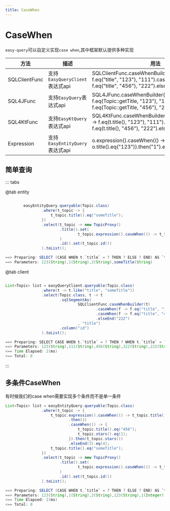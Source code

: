 ```yaml
---
title: CaseWhen
---
```



# CaseWhen
`easy-query`可以自定义实现`case when`,其中框架默认提供多种实现

方法  | 描述 | 用法  
--- | --- | --- 
SQLClientFunc | 支持`EasyQueryClient`表达式api  | SQLClientFunc.caseWhenBuilder(t).caseWhen(f -> f.eq("title", "123"), "111").caseWhen(f -> f.eq("title", "456"), "222").elseEnd("2223")
SQL4JFunc | 支持`EasyQuery`表达式api  | SQL4JFunc.caseWhenBuilder(o).caseWhen(f -> f.eq(Topic::getTitle, "123"), "111").caseWhen(f -> f.eq(Topic::getTitle, "456"), "222").elseEnd("2223")
SQL4KtFunc | 支持`EasyKtQuery`表达式api  | SQL4KtFunc.caseWhenBuilder(selector).caseWhen(f -> f.eq(t.title(), "123"), "111").caseWhen(f -> f.eq(t.title(), "456"), "222").elseEnd("2223")
Expression | 支持`EasyEntityQuery`表达式api   | o.expression().caseWhen(() -> o.title().eq("123")).then("1").elseEnd("2")


## 简单查询


::: tabs

@tab entity
```java

        easyEntityQuery.queryable(Topic.class)
                .where(t_topic -> {
                    t_topic.title().eq("someTitle");
                })
                .select(t_topic -> new TopicProxy()
                        .title().set(
                                t_topic.expression().caseWhen(() -> t_topic.title().eq("123")).then("1").elseEnd("2").asAnyType(String.class)
                        )
                        .id().set(t_topic.id())
                ).toList();

==> Preparing: SELECT (CASE WHEN t.`title` = ? THEN ? ELSE ? END) AS `title`,t.`id` AS `id` FROM `t_topic` t WHERE t.`title` = ?
==> Parameters: 123(String),1(String),2(String),someTitle(String)
```

@tab client
```java

List<Topic> list = easyQueryClient.queryable(Topic.class)
                .where(t -> t.like("title", "someTitle"))
                .select(Topic.class, t -> t
                        .sqlSegmentAs(
                                SQLClientFunc.caseWhenBuilder(t)
                                        .caseWhen(f -> f.eq("title", "123"), "111")
                                        .caseWhen(f -> f.eq("title", "456"), "222")
                                        .elseEnd("222")
                                , "title")
                        .column("id")
                ).toList();

==> Preparing: SELECT CASE WHEN t.`title` = ? THEN ? WHEN t.`title` = ? THEN ? ELSE ? END AS `title`,t.`id` FROM `t_topic` t WHERE t.`title` LIKE ?
==> Parameters: 123(String),111(String),456(String),222(String),222(String),%someTitle%(String)
<== Time Elapsed: 2(ms)
<== Total: 0
```

:::

## 多条件CaseWhen
有时候我们的case when需要实现多个条件而不是单一条件
```java
List<Topic> list = easyEntityQuery.queryable(Topic.class)
                .where(t_topic -> {
                    t_topic.expression().caseWhen(() -> t_topic.title().eq("123"))
                            .then(1)
                            .caseWhen(() -> {
                                t_topic.title().eq("456");
                                t_topic.stars().eq(1);
                            }).then(t_topic.stars())
                            .elseEnd(3).eq(4);
                    t_topic.title().eq("someTitle");
                })
                .select(t_topic -> new TopicProxy()
                        .title().set(
                                t_topic.expression().caseWhen(() -> t_topic.title().eq("123")).then("1").elseEnd("2").asAnyType(String.class)
                        )
                        .id().set(t_topic.id())
                ).toList();

==> Preparing: SELECT (CASE WHEN t.`title` = ? THEN ? ELSE ? END) AS `title`,t.`id` AS `id` FROM `t_topic` t WHERE (CASE WHEN t.`title` = ? THEN ? WHEN t.`title` = ? AND t.`stars` = ? THEN t.`stars` ELSE ? END) = ? AND t.`title` = ?
==> Parameters: 123(String),1(String),2(String),123(String),1(Integer),456(String),1(Integer),3(Integer),4(Integer),someTitle(String)
<== Time Elapsed: 2(ms)
<== Total: 0

```